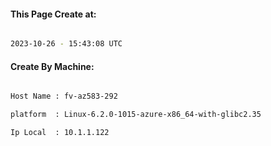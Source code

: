 
   
#### This Page Create at:

```bash

2023-10-26 - 15:43:08 UTC

```

#### Create By Machine:

```bash

Host Name : fv-az583-292

platform  : Linux-6.2.0-1015-azure-x86_64-with-glibc2.35

Ip Local  : 10.1.1.122

```

